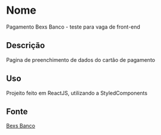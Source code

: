 # Nome

Pagamento Bexs Banco - teste para vaga de front-end

## Descrição

Pagina de preenchimento de dados do cartão de pagamento

## Uso

Projeito feito em ReactJS, utilizando a StyledComponents

## Fonte

[Bexs Banco](https://www.bexs.com.br/en/)
